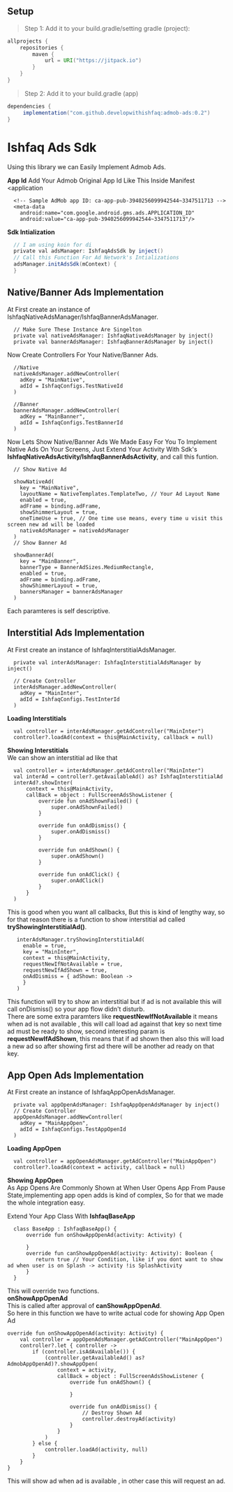 ## Setup
> Step 1: Add it to your build.gradle/setting gradle (project):
```gradle
allprojects {
    repositories {
        maven {
            url = URI("https://jitpack.io")
        }
    }
}
```
> Step 2: Add it to your build.gradle (app)

```gradle
dependencies {
     implementation("com.github.developwithishfaq:admob-ads:0.2")
}
```

# Ishfaq Ads Sdk
Using this library we can Easily Implement Admob Ads.

**App Id**
Add Your Admob Original App Id Like This Inside Manifest <application 
```
  <!-- Sample AdMob app ID: ca-app-pub-3940256099942544~3347511713 -->
  <meta-data
    android:name="com.google.android.gms.ads.APPLICATION_ID"
    android:value="ca-app-pub-3940256099942544~3347511713"/>
```


**Sdk Intialization**
```gradle
  // I am using koin for di
  private val adsManager: IshfaqAdsSdk by inject()
  // Call this Function For Ad Network's Intializations
  adsManager.initAdsSdk(mContext) {
  }
```
## Native/Banner Ads Implementation
At First create an instance of IshfaqNativeAdsManager/IshfaqBannerAdsManager.
```
  // Make Sure These Instance Are Singelton
  private val nativeAdsManager: IshfaqNativeAdsManager by inject()
  private val bannerAdsManager: IshfaqBannerAdsManager by inject()
```
Now Create Controllers For Your Native/Banner Ads.
```
  //Native
  nativeAdsManager.addNewController(
    adKey = "MainNative",
    adId = IshfaqConfigs.TestNativeId
  )

  //Banner
  bannerAdsManager.addNewController(
    adKey = "MainBanner",
    adId = IshfaqConfigs.TestBannerId
  )
```
Now Lets Show Native/Banner Ads
We Made Easy For You To Implement Native Ads On Your Screens, Just Extend Your Activity With Sdk's **IshfaqNativeAdsActivity/IshfaqBannerAdsActivity**, and call this funtion.

```
  // Show Native Ad

  showNativeAd(
    key = "MainNative",
    layoutName = NativeTemplates.TemplateTwo, // Your Ad Layout Name 
    enabled = true,
    adFrame = binding.adFrame,
    showShimmerLayout = true,
    oneTimeUse = true, // One time use means, every time u visit this screen new ad will be loaded
    nativeAdsManager = nativeAdsManager
  )
  // Show Banner Ad 

  showBannerAd(
    key = "MainBanner",
    bannerType = BannerAdSizes.MediumRectangle,
    enabled = true,
    adFrame = binding.adFrame,
    showShimmerLayout = true,
    bannersManager = bannerAdsManager
  )
```
Each paramteres is self descriptive.

## Interstitial Ads Implementation
At First create an instance of IshfaqInterstitialAdsManager.
```
  private val interAdsManager: IshfaqInterstitialAdsManager by inject()

  // Create Controller
  interAdsManager.addNewController(
    adKey = "MainInter",
    adId = IshfaqConfigs.TestInterId
  )
```
**Loading Interstitials**
```
  val controller = interAdsManager.getAdController("MainInter")
  controller?.loadAd(context = this@MainActivity, callback = null)
```
**Showing Interstitials**<br>
We can show an interstitial ad like that
```
  val controller = interAdsManager.getAdController("MainInter")
  val interAd = controller?.getAvailableAd() as? IshfaqInterstitialAd
  interAd?.showInter(
      context = this@MainActivity,
      callBack = object : FullScreenAdsShowListener {
          override fun onAdShownFailed() {
              super.onAdShownFailed()
          }

          override fun onAdDismiss() {
              super.onAdDismiss()
          }

          override fun onAdShown() {
              super.onAdShown()
          }

          override fun onAdClick() {
              super.onAdClick()
          }
      }
  )
```
This is good when you want all callbacks, But this is kind of lengthy way, so for that reason there
is a function to show interstitial ad called **tryShowingInterstitialAd()**.
```
   interAdsManager.tryShowingInterstitialAd(
     enable = true,
     key = "MainInter",
     context = this@MainActivity,
     requestNewIfNotAvailable = true,
     requestNewIfAdShown = true,     
     onAdDismiss = { adShown: Boolean ->
     }
   )
```
This function will try to show an interstitial but if ad is not available this will call onDismiss() so your app flow 
didn't disturb.<br>
There are some extra paramters like **requestNewIfNotAvailable** it means when ad is not available , this will call load ad
against that key so next time ad must be ready to show, second interesting param is **requestNewIfAdShown**, this means 
that if ad shown then also this will load a new ad so after showing first ad there will be another ad ready on that key.
## App Open Ads Implementation
At First create an instance of IshfaqAppOpenAdsManager.
```
  private val appOpenAdsManager: IshfaqAppOpenAdsManager by inject()
  // Create Controller
  appOpenAdsManager.addNewController(
    adKey = "MainAppOpen",
    adId = IshfaqConfigs.TestAppOpenId
  )
```
**Loading AppOpen**
```
  val controller = appOpenAdsManager.getAdController("MainAppOpen")
  controller?.loadAd(context = activity, callback = null)
```
**Showing AppOpen**<br>
As App Opens Are Commonly Shown at When User Opens App From Pause State,implementing app open adds is kind of complex,
So for that we made the whole integration easy.

Extend Your App Class With **IshfaqBaseApp**
```
  class BaseApp : IshfaqBaseApp() {
      override fun onShowAppOpenAd(activity: Activity) {

      }
      override fun canShowAppOpenAd(activity: Activity): Boolean {
         return true // Your Condition, like if you dont want to show ad when user is on Splash -> activity !is SplashActivity
      }  
  }
```
This will override two functions.<br>
**onShowAppOpenAd**<br>
This is called after approval of **canShowAppOpenAd**.<br>
So here in this function we have to write actual code for showing App Open Ad

```
override fun onShowAppOpenAd(activity: Activity) {
    val controller = appOpenAdsManager.getAdController("MainAppOpen")
    controller?.let { controller ->
        if (controller.isAdAvailable()) {
            (controller.getAvailableAd() as? AdmobAppOpenAd)?.showAppOpen(
                context = activity,
                callBack = object : FullScreenAdsShowListener {
                    override fun onAdShown() {

                    }

                    override fun onAdDismiss() {
                        // Destroy Shown Ad
                        controller.destroyAd(activity)
                    }
                }
            )
        } else {
            controller.loadAd(activity, null)
        }
    }
}
```
This will show ad when ad is available , in other case this will request an ad.




